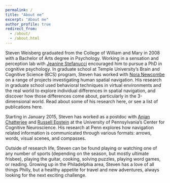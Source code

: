 ```yaml
---
permalink: /
title: "About me"
excerpt: "About me"
author_profile: true
redirect_from:
  - /about/
  - /about.html
---
```


Steven Weisberg graduated from the College of William and Mary in 2008 with a Bachelor of Arts degree in Psychology. Working in a sensation and perception lab with [Jeanine Stefanucci](https://psych.utah.edu/people/faculty/stefanucci-jeanine.php) encouraged him to pursue a PhD in cognitive psychology. In graduate school at Temple University’s Brain and Cognitive Science (BCS) program, Steven has worked with [Nora Newcombe](https://sites.temple.edu/newcombe/) on a range of projects investigating human spatial navigation. His research in graduate school used behavioral techniques in virtual environments and the real world to explore individual differences in spatial navigation, and discover how those differences come about, particularly in the 3-dimensional world. Read about some of his research here, or see a list of publications here.

Starting in January 2015, Steven has worked as a postdoc with [Anjan Chatterjee](http://ccn.upenn.edu/chatterjee/) and [Russell Epstein](https://www.sas.upenn.edu/psych/epsteinlab/) at the University of Pennsylvania’s Center for Cognitive Neuroscience. His research at Penn explores how navigation related information is communicated through various formats: arrows, words, visual scenes, and compasses.

Outside of research life, Steven can be found playing or watching one of any number of sports (depending on the season, but mostly ultimate frisbee), playing the guitar, cooking, solving puzzles, playing word games, or reading. Growing up in the Philadelphia area, Steven has a love of all things Philly, but a healthy appetite for travel and new adventures, always looking for the next exciting challenge.
